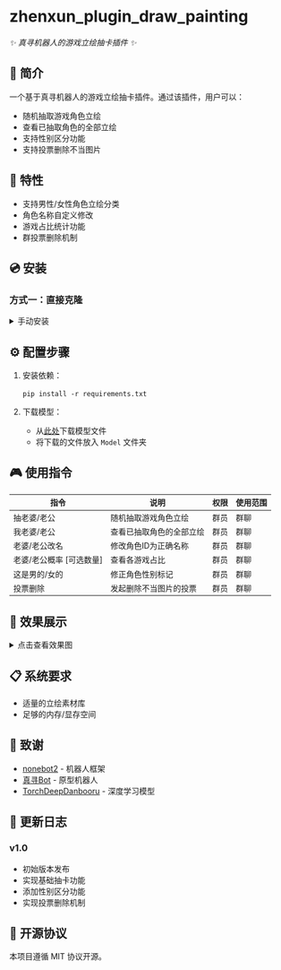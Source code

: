 # zhenxun_plugin_draw_painting

_✨ 真寻机器人的游戏立绘抽卡插件 ✨_

## 📖 简介

一个基于真寻机器人的游戏立绘抽卡插件。通过该插件，用户可以：
- 随机抽取游戏角色立绘
- 查看已抽取角色的全部立绘
- 支持性别区分功能
- 支持投票删除不当图片

## 🚀 特性

- 支持男性/女性角色立绘分类
- 角色名称自定义修改
- 游戏占比统计功能
- 群投票删除机制

## 💿 安装

### 方式一：直接克隆

<details>
<summary>手动安装</summary>

    git clone --depth=1 https://github.com/PackageInstaller/zhenxun_plugin_draw_painting.git

</details>


## ⚙️ 配置步骤

1. 安装依赖：

    `pip install -r requirements.txt`

2. 下载模型：
   - 从[此处](https://github.com/AUTOMATIC1111/TorchDeepDanbooru/releases/download/v1/model-resnet_custom_v3.pt)下载模型文件
   - 将下载的文件放入 `Model` 文件夹

## 🎮 使用指令

| 指令 | 说明 | 权限 | 使用范围 |
|------|------|------|----------|
| 抽老婆/老公 | 随机抽取游戏角色立绘 | 群员 | 群聊 |
| 我老婆/老公 | 查看已抽取角色的全部立绘 | 群员 | 群聊 |
| 老婆/老公改名 | 修改角色ID为正确名称 | 群员 | 群聊 |
| 老婆/老公概率 [可选数量] | 查看各游戏占比 | 群员 | 群聊 |
| 这是男的/女的 | 修正角色性别标记 | 群员 | 群聊 |
| 投票删除 | 发起删除不当图片的投票 | 群员 | 群聊 |

## 📸 效果展示

<details>
<summary>点击查看效果图</summary>

![抽卡演示](documents/draw.png)
![定向抽卡](documents/draw_assign.png)
![移动展示](documents/move.png)
![概率统计](documents/probability.png)
![查看立绘](documents/view.png)
![投票功能](documents/vote.png)

</details>

## 📋 系统要求

- 适量的立绘素材库
- 足够的内存/显存空间

## 🙏 致谢

- [nonebot2](https://github.com/nonebot/nonebot2) - 机器人框架
- [真寻Bot](https://github.com/HibiKier/zhenxun_bot) - 原型机器人
- [TorchDeepDanbooru](https://github.com/AUTOMATIC1111/TorchDeepDanbooru) - 深度学习模型

## 📝 更新日志

### v1.0
- 初始版本发布
- 实现基础抽卡功能
- 添加性别区分功能
- 实现投票删除机制

## 📄 开源协议

本项目遵循 MIT 协议开源。
